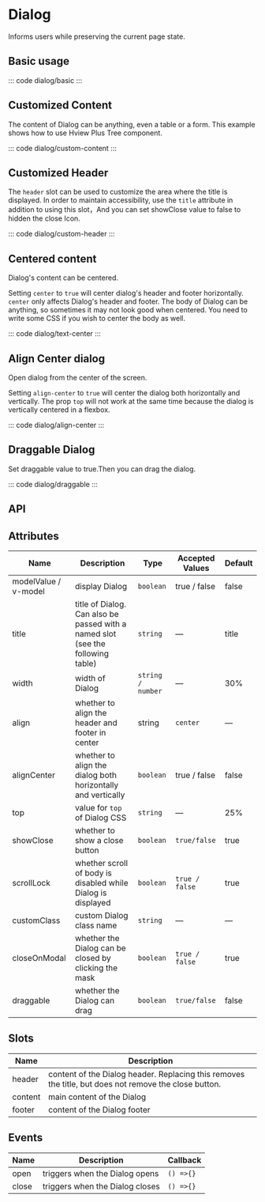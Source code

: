<script setup>
  import basic from 'exam/dialog/basic.vue'
  import textCenter from 'exam/dialog/text-center.vue'
  import alignCenter from 'exam/dialog/align-center.vue'
  import draggable from 'exam/dialog/draggable.vue'
  import customHeader from 'exam/dialog/custom-header.vue'
  import customContent from 'exam/dialog/custom-content.vue'
</script>

# Dialog

Informs users while preserving the current page state.

## Basic usage

::: code dialog/basic
<basic></basic>
:::

## Customized Content

The content of Dialog can be anything, even a table or a form. This example shows how to use Hview Plus Tree component.

::: code dialog/custom-content
<customContent ></customContent >
:::

## Customized Header

The `header` slot can be used to customize the area where the title is displayed. In order to maintain accessibility, use the `title` attribute in addition to using this slot，And you can set showClose value to false to hidden the close Icon.

::: code dialog/custom-header
<customHeader></customHeader>
:::

## Centered content

Dialog's content can be centered.

Setting `center` to `true` will center dialog's header and footer horizontally. `center` only affects Dialog's header and footer. The body of Dialog can be anything, so sometimes it may not look good when centered. You need to write some CSS if you wish to center the body as well.

::: code dialog/text-center
<textCenter></textCenter>
:::

## Align Center dialog

Open dialog from the center of the screen.

Setting `align-center` to `true` will center the dialog both horizontally and vertically. The prop `top` will not work at the same time because the dialog is vertically centered in a flexbox.

::: code dialog/align-center
<alignCenter></alignCenter>
:::

## Draggable Dialog

Set draggable value to true.Then you can drag the dialog.

::: code dialog/draggable
<draggable ></draggable>
:::

## API

## Attributes

| Name                 | Description                                                                     | Type              | Accepted Values | Default |
| -------------------- | ------------------------------------------------------------------------------- | ----------------- | --------------- | ------- |
| modelValue / v-model | display Dialog                                                                  | `boolean`         | true / false    | false   |
| title                | title of Dialog. Can also be passed with a named slot (see the following table) | `string`          | —               | title   |
| width                | width of Dialog                                                                 | `string / number` | —               | 30%     |
| align                | whether to align the header and footer in center                                | string            | `center`        | —       |
| alignCenter          | whether to align the dialog both horizontally and vertically                    | `boolean`         | true / false    | false   |
| top                  | value for `top` of Dialog CSS                                                   | `string`          | —               | 25%     |
| showClose            | whether to show a close button                                                  | `boolean`         | `true/false`    | true    |
| scrollLock           | whether scroll of body is disabled while Dialog is displayed                    | `boolean`         | `true / false`  | true    |
| customClass          | custom Dialog class name                                                        | `string`          | —               | —       |
| closeOnModal         | whether the Dialog can be closed by clicking the mask                           | `boolean`         | `true / false`  | true    |
| draggable            | whether the Dialog can drag                                                     | `boolean`         | `true/false`    | false   |

## Slots

| Name    | Description                                                                                           |
| ------- | ----------------------------------------------------------------------------------------------------- |
| header  | content of the Dialog header. Replacing this removes the title, but does not remove the close button. |
| content | main content of the Dialog                                                                            |
| footer  | content of the Dialog footer                                                                          |

## Events

| Name  | Description                     | Callback  |
| ----- | ------------------------------- | --------- |
| open  | triggers when the Dialog opens  | `() =>{}` |
| close | triggers when the Dialog closes | `() =>{}` |
